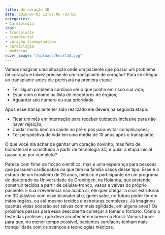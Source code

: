 ```yaml
---
title: Um coração 3D
date: 2018-07-03 12:07:00 -03:00
categories:
- Cardiologia
tags:
- transplante
- biomaterial
- coração transplantado
- cardiologia
- medicina
cover_image: "/uploads/heart3d.jpg"
---
```


Vamos imaginar uma situação onde um paciente que possui um problema de coração e talvez precise de um transplante de coração?
Para se chegar ao transplante antes ele precisará na primeira etapa:
* Ter algum problema cardíaco sério que ponha em risco sua vida;
* Estar com o nome na lista de receptores de órgãos; 
* Aguardar seu número ou sua prioridade.

Após esse transplante ter sido realizado ele deverá na segunda etapa: 
* Ficar um mês em internação para receber cuidados inclusive para não haver rejeição;
* Cuidar muito bem da saúde no pré e pós para evitar complicações;
* Ter perspectiva de vida em uma média de 10 anos após o transplante. 

O que você iria achar de ganhar um coração novinho, mas feito de biomaterial e constituído a partir de tecnologia 3D, e pular a etapa inicial quase que por completo? 

Parece com filme de ficção científica, mas é uma esperança para pessoas que possuem cardiopatias ou que têm na família casos desse tipo. 
Esse é o estudo de um brasileiro de 26 anos, médico e participante de um programa de doutorado na Universidade de Groningen, na Holanda, que pretende construir tecidos a partir de células-tronco, vasos e valvas do próprio paciente. E sua irreverência não acaba aí, ele quer chegar a criar estruturas em 3D plástico com esse biomaterial e, quem sabe, no futuro poder ter em mãos órgãos, ou até mesmo tecidos e estruturas complexas. 
Já imaginou quantas vidas poderão ser salvas com mais agilidade, em alguns anos?
Os próximos passos para essa descoberta começar a tomar o formato. Como o teste das próteses, que deve acontecer em breve no Brasil. 
Vamos torcer para que, no menor tempo possível, pacientes cardíacos tenham mais tranquilidade com os avanços e tecnologias médicas. 
